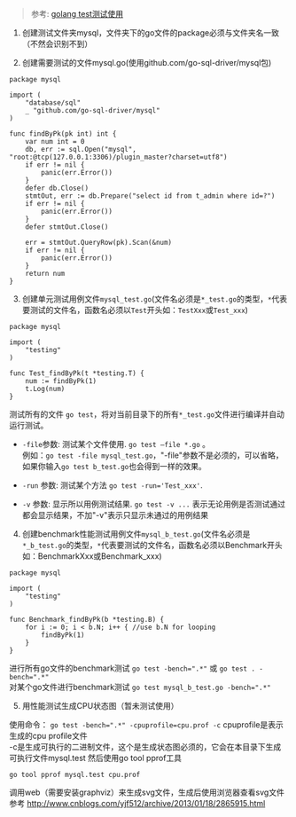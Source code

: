 > 参考:  [golang test测试使用](https://studygolang.com/articles/2491)

1. 创建测试文件夹mysql，文件夹下的go文件的package必须与文件夹名一致（不然会识别不到）

2. 创建需要测试的文件mysql.go(使用github.com/go-sql-driver/mysql包)

```golang
package mysql

import (
    "database/sql"
    _ "github.com/go-sql-driver/mysql"
)

func findByPk(pk int) int {
    var num int = 0
    db, err := sql.Open("mysql", "root:@tcp(127.0.0.1:3306)/plugin_master?charset=utf8")
    if err != nil {
        panic(err.Error())
    }
    defer db.Close()
    stmtOut, err := db.Prepare("select id from t_admin where id=?")
    if err != nil {
        panic(err.Error())
    }
    defer stmtOut.Close()

    err = stmtOut.QueryRow(pk).Scan(&num)
    if err != nil {
        panic(err.Error())
    }
    return num
}
```

3. 创建单元测试用例文件`mysql_test.go`(文件名必须是`*_test.go`的类型，``*``代表要测试的文件名，函数名必须以`Test`开头如：`TestXxx`或`Test_xxx`)

```golang
package mysql

import (
    "testing"
)

func Test_findByPk(t *testing.T) {
    num := findByPk(1)
    t.Log(num)
}
```

测试所有的文件 `go test`，将对当前目录下的所有``*_test.go``文件进行编译并自动运行测试。

- ``-file``参数: 测试某个文件使用. `go test –file *.go` 。   
例如：`go test -file mysql_test.go`，"-file"参数不是必须的，可以省略，如果你输入`go test b_test.go`也会得到一样的效果。

- ``-run`` 参数: 测试某个方法 `go test -run='Test_xxx'`.

- `-v` 参数: 显示所以用例测试结果.
`go test -v ...` 表示无论用例是否测试通过都会显示结果，不加"-v"表示只显示未通过的用例结果

4. 创建benchmark性能测试用例文件`mysql_b_test.go`(文件名必须是``*_b_test.go``的类型，``*``代表要测试的文件名，函数名必须以Benchmark开头如：BenchmarkXxx或Benchmark_xxx)

```golang
package mysql

import (
    "testing"
)

func Benchmark_findByPk(b *testing.B) {
    for i := 0; i < b.N; i++ { //use b.N for looping
        findByPk(1)
    }
}
```
进行所有go文件的benchmark测试 `go test -bench=".*"` 或 `go test . -bench=".*"`   
对某个go文件进行benchmark测试 `go test mysql_b_test.go -bench=".*"`

5. 用性能测试生成CPU状态图（暂未测试使用）

使用命令：
`go test -bench=".*" -cpuprofile=cpu.prof -c`
cpuprofile是表示生成的cpu profile文件  
-c是生成可执行的二进制文件，这个是生成状态图必须的，它会在本目录下生成可执行文件mysql.test
然后使用go tool pprof工具
```
go tool pprof mysql.test cpu.prof
```
调用web（需要安装graphviz）来生成svg文件，生成后使用浏览器查看svg文件   
参考 http://www.cnblogs.com/yjf512/archive/2013/01/18/2865915.html
